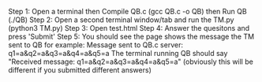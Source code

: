 Step 1: Open a terminal then Compile QB.c (gcc QB.c -o QB) then Run QB (./QB)
Step 2: Open a second terminal window/tab and run the TM.py (python3 TM.py)
Step 3: Open test.html
Step 4: Answer the quesitons and press 'Submit'
Step 5: You should see the page shows the message the TM sent to QB for example:
                Message sent to QB.c server: q1=a&q2=a&q3=a&q4=a&q5=a
        The terminal running QB should say "Received message: q1=a&q2=a&q3=a&q4=a&q5=a"
        (obviously this will be different if you submitted different answers)
